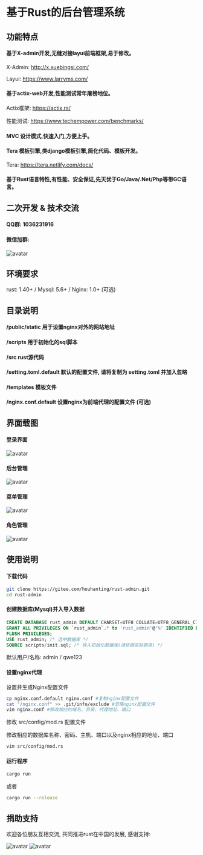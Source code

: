 # 基于Rust的后台管理系统

## 功能特点
#### 基于X-admin开发,无缝对接layui前端框架,易于修改。

X-Admin: http://x.xuebingsi.com/

Layui: https://www.larryms.com/

#### 基于actix-web开发,性能测试常年屠榜地位。

Actix框架: https://actix.rs/

性能测试: https://www.techempower.com/benchmarks/

#### MVC 设计模式,快速入门,方便上手。

#### Tera 模板引擎,类django模板引擎,简化代码、模板开发。 

Tera: https://tera.netlify.com/docs/

#### 基于Rust语言特性,有性能、安全保证,先天优于Go/Java/.Net/Php等带GC语言。

## 二次开发 & 技术交流
#### QQ群: 1036231916
#### 微信加群: 
![avatar](/public/wx.jpg)


## 环境要求
rust: 1.40+ / Mysql: 5.6+ / Nginx: 1.0+ (可选)

## 目录说明
#### /public/static 用于设置nginx对外的网站地址
#### /scripts 用于初始化的sql脚本
#### /src rust源代码
#### /setting.toml.default 默认的配置文件, 请将复制为 setting.toml 并加入忽略
#### /templates 模板文件
#### /nginx.conf.default 设置nginx为前端代理的配置文件 (可选)

## 界面载图
#### 登录界面
![avatar](/public/static/images/login.png)

#### 后台管理
![avatar](/public/static/images/right.png)

#### 菜单管理
![avatar](/public/static/images/menus.png)

#### 角色管理
![avatar](/public/static/images/roles.png)


## 使用说明
#### 下载代码

```bash
git clone https://gitee.com/houhanting/rust-admin.git
cd rust-admin
```

#### 创建数据库(Mysql)并入导入数据

```sql
CREATE DATABASE rust_admin DEFAULT CHARSET=UTF8 COLLATE=UTF8_GENERAL_CI; /* 创建数据库 */
GRANT ALL PRIVILEGES ON `rust_admin`.* to 'rust_admin'@'%' IDENTIFIED BY 'rust-x-lsl'; /* 设置用户名称密码 */
FLUSH PRIVILEGES;
USE rust_admin; /* 选中数据库 */
SOURCE scripts/init.sql; /* 导入初始化数据库(请依据实际路径) */
```

默认用户/名称: admin / qwe123

#### 设置nginx代理

设置并生成Nginx配置文件
```bash
cp nginx.conf.default nginx.conf #复制nginx配置文件
cat "/nginx.conf" >> .git/info/exclude #忽略nginx配置文件
vim nginx.conf #修改相应的域名、目录、代理地址、端口
```

修改 src/config/mod.rs 配置文件

修改相应的数据库名称、密码、主机、端口以及nginx相应的地址、端口

```bash
vim src/config/mod.rs
```

#### 运行程序

```bash
cargo run
```
或者
```bash
cargo run --release
```

## 捐助支持

欢迎各位朋友互相交流, 共同推进rust在中国的发展, 感谢支持:

![avatar](/public/static/images/wx.png) ![avatar](/public/static/images/tb.png)
